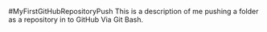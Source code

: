 #MyFirstGitHubRepositoryPush
This is a description of me pushing a folder as a repository in to GitHub Via Git Bash.